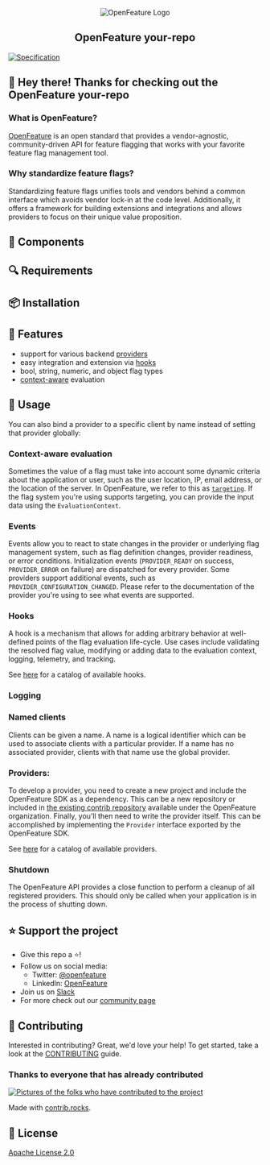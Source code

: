 <!-- TODO: This is a template SDK README.md. It might also be useful for other repository types. Update the TODOs with correct examples/documentation. Replace all instances of "your-repo" with the appropriate name -->

<!-- markdownlint-disable MD033 -->
<p align="center">
  <picture>
    <source media="(prefers-color-scheme: dark)" srcset="https://raw.githubusercontent.com/open-feature/community/0e23508c163a6a1ac8c0ced3e4bd78faafe627c7/assets/logo/horizontal/white/openfeature-horizontal-white.svg">
    <source media="(prefers-color-scheme: light)" srcset="https://raw.githubusercontent.com/open-feature/community/0e23508c163a6a1ac8c0ced3e4bd78faafe627c7/assets/logo/horizontal/black/openfeature-horizontal-black.svg">
    <img align="center" alt="OpenFeature Logo">
  </picture>
</p>

<!-- TODO: update title -->
<h2 align="center">OpenFeature your-repo</h2>

<!-- TODO: add relevant badges -->
[![Specification](https://img.shields.io/static/v1?label=Specification&message=v0.6.0&color=yellow)](https://github.com/open-feature/spec/tree/v0.6.0)

## 👋 Hey there! Thanks for checking out the OpenFeature your-repo

### What is OpenFeature?

[OpenFeature][openfeature-website] is an open standard that provides a vendor-agnostic, community-driven API for feature flagging that works with your favorite feature flag management tool.

### Why standardize feature flags?

Standardizing feature flags unifies tools and vendors behind a common interface which avoids vendor lock-in at the code level. Additionally, it offers a framework for building extensions and integrations and allows providers to focus on their unique value proposition.

## 🔧 Components 

<!-- TODO: if this is a monorepo, link to the submodule README files here and include the requirements, installation, features, and usage there. Otherwise, exclude this section -->

## 🔍 Requirements

<!-- TODO: required runtime, etc -->

## 📦 Installation

<!-- TODO: installation instructions -->

## 🌟 Features

- support for various backend [providers](https://openfeature.dev/docs/reference/concepts/provider)
- easy integration and extension via [hooks](https://openfeature.dev/docs/reference/concepts/hooks)
- bool, string, numeric, and object flag types
- [context-aware](https://openfeature.dev/docs/reference/concepts/evaluation-context) evaluation

## 🚀 Usage

<!-- TODO: code examples featuring setting a provider, getting a client, waiting for PROVIDER_READY, and doing an evaluation -->

You can also bind a provider to a specific client by name instead of setting that provider globally:

<!-- TODO: example of named client binding -->

### Context-aware evaluation

Sometimes the value of a flag must take into account some dynamic criteria about the application or user, such as the user location, IP, email address, or the location of the server.
In OpenFeature, we refer to this as [`targeting`](https://openfeature.dev/specification/glossary#targeting).
If the flag system you're using supports targeting, you can provide the input data using the `EvaluationContext`.

<!-- TODO: code examples using context and different levels -->

### Events

Events allow you to react to state changes in the provider or underlying flag management system, such as flag definition changes, provider readiness, or error conditions.
Initialization events (`PROVIDER_READY` on success, `PROVIDER_ERROR` on failure) are dispatched for every provider.
Some providers support additional events, such as `PROVIDER_CONFIGURATION_CHANGED`.
Please refer to the documentation of the provider you're using to see what events are supported.

<!-- TODO: code example of a PROVIDER_CONFIGURATION_CHANGED event for the client and a PROVIDER_STALE event for the API -->

### Hooks

A hook is a mechanism that allows for adding arbitrary behavior at well-defined points of the flag evaluation life-cycle.
Use cases include validating the resolved flag value, modifying or adding data to the evaluation context, logging, telemetry, and tracking.

<!-- TODO: code example of a hook -->

<!-- TODO: update with the technology in question -->
See [here](https://openfeature.dev/ecosystem) for a catalog of available hooks.

### Logging

<!-- TODO: talk about logging config -->

### Named clients

Clients can be given a name.
A name is a logical identifier which can be used to associate clients with a particular provider.
If a name has no associated provider, clients with that name use the global provider.

<!-- TODO: code example binding a named client to a provider -->

### Providers:

To develop a provider, you need to create a new project and include the OpenFeature SDK as a dependency.
This can be a new repository or included in [the existing contrib repository](https://github.com/open-feature/java-sdk-contrib) available under the OpenFeature organization.
Finally, you’ll then need to write the provider itself.
This can be accomplished by implementing the `Provider` interface exported by the OpenFeature SDK.

<!-- TODO: code example implementing a provider -->

<!-- TODO: update with the technology in question -->
See [here](https://openfeature.dev/ecosystem) for a catalog of available providers.

### Shutdown

The OpenFeature API provides a close function to perform a cleanup of all registered providers.
This should only be called when your application is in the process of shutting down.

<!-- TODO: code example for global shutdown -->

## ⭐️ Support the project

- Give this repo a ⭐️!
- Follow us on social media:
  - Twitter: [@openfeature](https://twitter.com/openfeature)
  - LinkedIn: [OpenFeature](https://www.linkedin.com/company/openfeature/)
- Join us on [Slack](https://cloud-native.slack.com/archives/C0344AANLA1)
- For more check out our [community page](https://openfeature.dev/community/)

## 🤝 Contributing

Interested in contributing? Great, we'd love your help! To get started, take a look at the [CONTRIBUTING](CONTRIBUTING.md) guide.

### Thanks to everyone that has already contributed

<!-- TODO: update with correct repo -->
<a href="https://github.com/open-feature/your-repo/graphs/contributors">
  <img src="https://contrib.rocks/image?repo=open-feature/your-repo" alt="Pictures of the folks who have contributed to the project" />
</a>

Made with [contrib.rocks](https://contrib.rocks).

## 📜 License

[Apache License 2.0](LICENSE)

<!-- TODO: add FOSSA widget -->

[openfeature-website]: https://openfeature.dev
